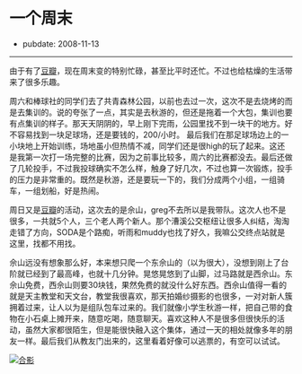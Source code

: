 # 一个周末

- pubdate: 2008-11-13

--------------------------


由于有了[豆瓣](http://www.douban.com/)，现在周末变的特别忙碌，甚至比平时还忙。不过也给枯燥的生活带来了很多乐趣。

周六和棒球社的同学们去了共青森林公园，以前也去过一次，这次不是去烧烤的而是去集训的。说的夸张了一点，其实是去秋游的，但还是拖着一个大包，集训也要有点集训的样子。那天天阴阴的，早上刚下完雨，公园里找不到一块干的地方。好不容易找到一块足球场，还是要钱的，200/小时。 最后我们在那足球场边上的一小块地上开始训练，场地虽小但热情不减，同学们还是很high的玩了起来。这还是我第一次打一场完整的比赛，因为之前事比较多，周六的比赛都没去。最后还做了几轮投手，不过我投球确实不怎么样，触身了好几次，不过也算一次锻炼，投手的压力是非常重的。既然是秋游，还是要玩一下的，我们分成两个小组，一组骑车，一组划船，好是热闹。

周日又是[豆瓣](http://www.douban.com/)的活动，这次去的是佘山，greg不去所以是我带队。这次人也不是很多，一共就5个人，三个老人两个新人。那个漕溪公交枢纽让很多人纠结，淘淘走错了方向，SODA是个路痴，听雨和muddy也找了好久，我嘛公交终点站就是这里，找都不用找。

佘山远没有想象那么好，本来想只爬一个东佘山的（以为很大），没想到刚上了台阶就已经到了最高峰，也就十几分钟。晃悠晃悠到了山脚，过马路就是西佘山。东佘山免费，西佘山则要30块钱，果然免费的就没什么好东西。西佘山值得一看的就是天主教堂和天文台，教堂我很喜欢，那天拍婚纱摄影的也很多，一对对新人簇拥着过来，让人以为是组队包车过来的。我们就像小学生秋游一样，把自己带的食物在小石桌上摊开来，随意吃喝，随意聊天。喜欢这种人不是很多但很快乐的活动，虽然大家都很陌生，但是能很快融入这个集体，通过一天的相处就像多年的朋友一样。最后我们从教友门出来的，这里看着好像可以逃票的，有空可以试试。

[![合影](http://farm4.static.flickr.com/3049/3015965928_2c714a2f31.jpg)](http://www.flickr.com/photos/popomore/tags/%E4%BD%98%E5%B1%B1/)


